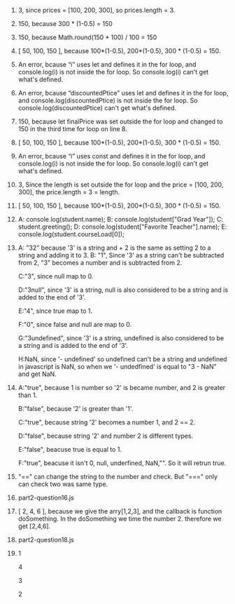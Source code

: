 1. 3, since prices = [100, 200, 300], so prices.length = 3.
2. 150, because 300 * (1-0.5) = 150
3. 150, because Math.round(150 * 100) / 100 = 150
4. [ 50, 100, 150 ], because 100*(1-0.5), 200*(1-0.5), 300 * (1-0.5) = 150.
5. An error, bcause “i” uses let and defines it in the for loop, and console.log(i) is not inside the for loop. So console.log(i) can't get what's defined.
6. An error, bcause “discountedPtice” uses let and defines it in the for loop, and console.log(discountedPtice) is not inside the for loop. So console.log(discountedPtice) can't get what's defined.
7. 150, because let finalPrice was set outside the for loop and changed to 150 in the third time for loop on line 8.
8. [ 50, 100, 150 ], because 100*(1-0.5), 200*(1-0.5), 300 * (1-0.5) = 150.
9.  An error, bcause “i” uses const and defines it in the for loop, and console.log(i) is not inside the for loop. So console.log(i) can't get what's defined.
10. 3, Since the length is set outside the for loop and the price = [100, 200, 300], the price.length = 3 = length.
11. [ 50, 100, 150 ], because 100*(1-0.5), 200*(1-0.5), 300 * (1-0.5) = 150.
12. A: console.log(student.name);
    B: console.log(student["Grad Year"]);
    C: student.greeting();
    D: console.log(student["Favorite Teacher"].name);
    E: console.log(student.courseLoad[0]);
13. A: "32" because '3' is a string and + 2 is the same as setting 2 to a string and adding it to 3.
    B: "1", Since '3' as a string can't be subtracted from 2, "3" becomes a number and is subtracted from 2.

    C:"3", since null map to 0.

    D:"3null", since '3' is a string, null is also considered to be a string and is added to the end of '3'.

    E:"4", since true map to 1.

    F:"0", since false and null are map to 0.

    G:"3undefined", since '3' is a string, undefined is also considered to be a string and is added to the end of '3'.

    H:NaN, since '- undefined' so undefined can't be a string and undefined in javascript is NaN, so when we '- undedfined' is equal to "3 - NaN" and get NaN.

14. A:"true", because 1 is number  so '2' is became number, and 2 is greater than 1.
    
    B:"false", because '2' is greater than '1'.

    C:"true", because string '2' becomes a number 1, and 2 == 2.

    D:"false", because string '2' and number 2 is different types.

    E:"false", beacuse true is equal to 1.

    F:"true", beacuse it isn't 0, null, underfined, NaN,"". So it will retrun true.
15. "==" can change the string to the number and check. But "===" only can check two was same type.
16. part2-question16.js
17. [ 2, 4, 6 ], because we give the arry[1,2,3], and the callback is function doSomething. In the doSomething we time the number 2. therefore we get [2,4,6].
18. part2-question18.js
19. 1
    
    4

    3

    2